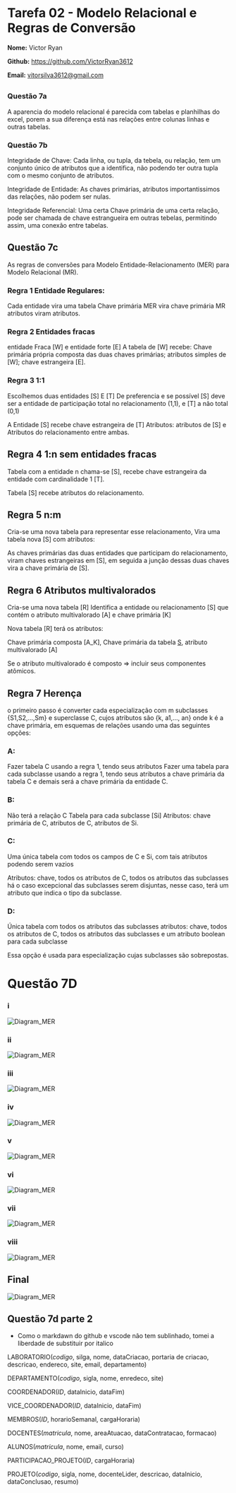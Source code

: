 # Tarefa 02 - Modelo Relacional e Regras de Conversão

**Nome:** Victor Ryan

**Github:** https://github.com/VictorRyan3612

**Email:** vitorsilva3612@gmail.com
##



### Questão 7a
A aparencia do modelo relacional é parecida com tabelas e planhilhas do excel, porem a sua diferença está nas relações entre colunas linhas e outras tabelas.

### Questão 7b
Integridade de Chave:
Cada linha, ou tupla, da tebela, ou relação, tem um conjunto único de atributos que a identifica, não podendo ter outra tupla com o mesmo conjunto de atributos.

Integridade de Entidade:
As chaves primárias, atributos importantissimos das relações, não podem ser nulas.

Integridade Referencial:
Uma certa Chave primária de uma certa relação, pode ser chamada de chave estrangueira em outras tebelas, permitindo assim, uma conexão entre tabelas.



## Questão 7c
As regras de conversões para Modelo Entidade-Relacionamento (MER) para Modelo Relacional (MR).

### Regra 1 Entidade Regulares:
Cada entidade vira uma tabela
Chave primária MER vira chave primária MR
atributos viram atributos.


### Regra 2 Entidades fracas
entidade Fraca [W] e entidade forte [E]
A tabela de [W] recebe: 
Chave primária própria composta das duas chaves primárias;
atributos simples de [W]; chave estrangeira [E].


### Regra 3 1:1
Escolhemos duas entidades [S] E [T] 
De preferencia e se possível [S] deve ser a entidade de participação total no relacionamento (1,1), e [T] a não total (0,1)

A Entidade [S] recebe chave estrangeira de [T]
Atributos: atributos de [S] e Atributos do relacionamento entre ambas.


## Regra 4 1:n sem entidades fracas

Tabela com a entidade n chama-se [S], recebe chave estrangeira da entidade com cardinalidade 1 [T].

Tabela [S] recebe atributos do relacionamento.


## Regra 5 n:m

Cria-se uma nova tabela para representar esse relacionamento, Vira uma tabela nova [S] com atributos: 

As chaves primárias das duas entidades que participam do relacionamento, viram chaves estrangeiras em [S], em seguida a junção dessas duas chaves vira a chave primária de [S].


## Regra 6 Atributos multivalorados 
Cria-se uma nova tabela [R]
Identifica a entidade ou relacionamento [S] que contém o atributo multivalorado [A] e chave primária [K]

Nova tabela [R] terá os atributos:

Chave primária composta [A_K], Chave primária da tabela [S]([K]), atributo multivalorado [A]

Se o atributo multivalorado é composto => incluir seus componentes atômicos.

## Regra 7 Herença

o primeiro passo é converter cada especialização com m
subclasses {S1,S2,...,Sm} e superclasse C, cujos
atributos são {k, a1,..., an} onde k é a chave
primária, em esquemas de relações usando uma
das seguintes opções:

### A: 
Fazer tabela C usando a regra 1, tendo seus atributos
Fazer uma tabela para cada subclasse usando a regra 1, tendo seus atributos 
a chave primária da tabela C e demais será a chave primária da entidade C.

### B:
Não terá a relação C
Tabela para cada subclasse [Si]
Atributos: chave primária de C, atributos de C, atributos de Si.

### C:
Uma única tabela com todos os campos de C e Si, com tais atributos podendo serem vazios

Atributos: chave, todos os atributos de C, todos os atributos das subclasses
há o caso excepcional das subclasses serem disjuntas, nesse caso, terá um atributo que indica o tipo da subclasse.

### D:
Única tabela com todos os atributos das subclasses
atributos: chave, todos os atributos de C, todos os atributos das subclasses e um atributo boolean para cada subclasse

Essa opção é usada para especialização cujas subclasses são sobrepostas.




# Questão 7D

### i

![Diagram_MER](https://uploaddeimagens.com.br/images/004/473/112/full/Chen_Erd.jpg?1684450370)



### ii

![Diagram_MER](https://uploaddeimagens.com.br/images/004/473/118/full/Chen_Erd.jpg?1684450653)



### iii
![Diagram_MER](https://uploaddeimagens.com.br/images/004/473/128/full/Chen_Erd.jpg?1684451277)


### iv

![Diagram_MER](https://uploaddeimagens.com.br/images/004/473/151/full/Chen_Erd.jpg?1684452142)



### v
![Diagram_MER](https://uploaddeimagens.com.br/images/004/473/180/full/Chen_Erd_v.jpg?1684452939)


### vi

![Diagram_MER](https://uploaddeimagens.com.br/images/004/473/187/full/Chen_Erd.jpg?1684453139)



### vii

![Diagram_MER](https://uploaddeimagens.com.br/images/004/473/190/full/Chen_Erd.jpg?1684453438)



### viii

![Diagram_MER](https://uploaddeimagens.com.br/images/004/473/211/full/Chen_Erd.jpg?1684454261)



## Final

![Diagram_MER](https://uploaddeimagens.com.br/images/004/473/294/full/Chen_Erd.jpg?1684459210)





## Questão 7d parte 2
* Como o markdawn do github e vscode não tem sublinhado, tomei a liberdade de substituir por italico


LABORATORIO(*codigo*, silga, nome, 
dataCriacao, portaria de criacao, descricao,
endereco, site, email, departamento)

DEPARTAMENTO(*codigo*, sigla, nome, enredeco, site)

COORDENADOR(*ID*, dataInicio, dataFim)

VICE_COORDENADOR(*ID*, dataInicio, dataFim)

MEMBROS(*ID*, horarioSemanal, cargaHoraria)

DOCENTES(*matricula*, nome, areaAtuacao, dataContratacao, formacao)

ALUNOS(*matricula*, nome, email, curso)

PARTICIPACAO_PROJETO(*ID*, cargaHoraria)

PROJETO(*codigo*, sigla, nome, docenteLider, descricao, dataInicio, dataConclusao, resumo)